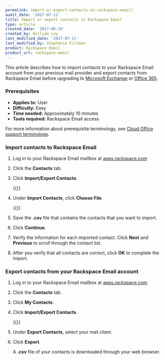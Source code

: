 ```yaml
---
permalink: import-or-export-contacts-in-rackspace-email/
audit_date: '2017-07-11'
title: Import or export contacts in Rackspace Email
type: article
created_date: '2017-06-19'
created_by: William Loy
last_modified_date: '2017-07-11'
last_modified_by: Stephanie Fillmon
product: Rackspace Email
product_url: rackspace-email
---
```


This article describes how to import contacts to your Rackspace Email account from your previous mail provider and export contacts from Rackspace Email before upgrading to [Microsoft Exchange](https://www.rackspace.com/email-hosting) or [Office 365](https://www.rackspace.com/email-hosting).

### Prerequisites

- **Applies to:** User
- **Difficulty:** Easy
- **Time needed:** Approximately 10 minutes
- **Tools required:** Rackspace Email access

For more information about prerequisite terminology, see [Cloud Office support terminology](/support/how-to/cloud-office-support-terminology/).

### Import contacts to Rackspace Email

1. Log in to your Rackspace Email mailbox at [apps.rackspace.com](https://apps.rackspace.com/index.php)
2. Click the **Contacts** tab.
3. Click **Import/Export Contacts**.

   {{<image src="ImportContactsRSE1.png" alt="" title="">}}

4. Under **Import Contacts**, click **Choose File**.

   {{<image src="ImportContactsRSE2.png" alt="" title="">}}

5. Save the **.csv** file that contains the contacts that you want to import.
6. Click **Continue**.
6. Verify the information for each imported contact. Click **Next** and **Previous** to scroll through the contact list.
7. After you verify that all contacts are correct, click **OK** to complete the import.

### Export contacts from your Rackspace Email account

1. Log in to your Rackspace Email mailbox at [apps.rackspace.com](https://apps.rackspace.com/index.php).
2. Click the **Contacts** tab.
3. Click **My Contacts**.
4. Click **Import/Export Contacts**.

   {{<image src="ExportContactsRSE.png" alt="" title="">}}

5. Under **Export Contacts**, select your mail client.
6. Click **Export**.

   A **.csv** file of your contacts is downloaded through your web browser.
